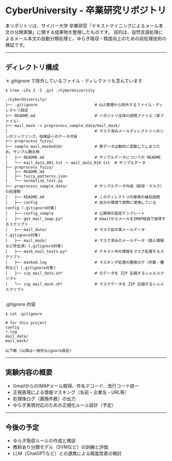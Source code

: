 # CyberUniversity - 卒業研究リポジトリ

本リポジトリは、サイバー大学 卒業研究「テキストマイニングによるメール本文の分類実験」に関する成果物を整理したものです。
目的は、自然言語処理によるメール本文の自動分類処理と、ゆらぎ吸収・精度向上のための前処理技術の検証です。

---

## ディレクトリ構成

＊.gitignore で除外しているファイル・ディレクトリも含んでいます

```
$ tree -LFa 2 -I .git ./CyberUniversity

./CyberUniversity/
├── .gitignore                         # Git管理から除外するファイル・ディレクトリ設定
├── README.md                          # リポジトリ全体の説明ファイル（本ファイル）
├── mail_mask -> preprocess_sample_data/mail_mask/
│                                      # マスク済みメールディレクトリへのシンボリックリンク。他検証へのデータ共有
├── preprocess_fuzzy/                  
├── sample_mail_masked10/              # 実データは動的に変動してしまうため、サンプル開示用
│   ├── README.md                      # サンプルデータについての README
│   └── mail_data_001.txt 〜 mail_data_010.txt  # サンプルデータ
├── preprocess_fuzzy/
│   ├── README.md
│   ├── fuzzy_patterns.json
│   └── normalize_text.py
├── preprocess_sample_data/            # サンプルデータ作成（取得・マスク）の処理群
│   ├── README.md                      # このディレクトリ内専用の補足説明
│   ├── config                         # 自分の環境で実際に使用している config (.gitignore対象)
│   ├── config_sample                  # 公開用の設定テンプレート
│   ├── get_mail_imap.py*              # GmailからメールをIMAP経由で取得するスクリプト
│   ├── mail_data/                     # マスク前の実メールデータ (.gitignore対象)
│   ├── mail_mask/                     # マスク済みのメールデータ（個人情報など除去済）(.gitignore対象)
│   ├── mask_mail_texts.py*            # テキスト中の情報をマスク処理するスクリプト
│   ├── masked.log                     # マスキング処理の置換ログ（件数・種別など）(.gitignore対象)
│   ├── zip_mail_data.sh*              # 元データを ZIP 圧縮するシェルスクリプト
│   └── zip_mail_mask.sh*              # マスクデータを ZIP 圧縮するシェルスクリプト


```

.gitignore 内容

```
$ cat .gitignore 

# for this project
config
*.log
mail_data/
mail_mask/

以下略 (以降は一般的なignore設定)
```

---

## 実験内容の概要

- GmailからのIMAPメール取得、件名デコード、改行コード統一
- 正規表現による情報マスキング（名前・企業名・URL等）
- 処理後ログ（置換件数）の出力
- ゆらぎ表現対応のための正規化ルール設計（予定）

---

## 今後の予定

- ゆらぎ吸収ルールの作成と検証
- 教師あり分類モデル（SVMなど）の訓練と評価
- LLM（ChatGPTなど）との連携による精度改善の検討
